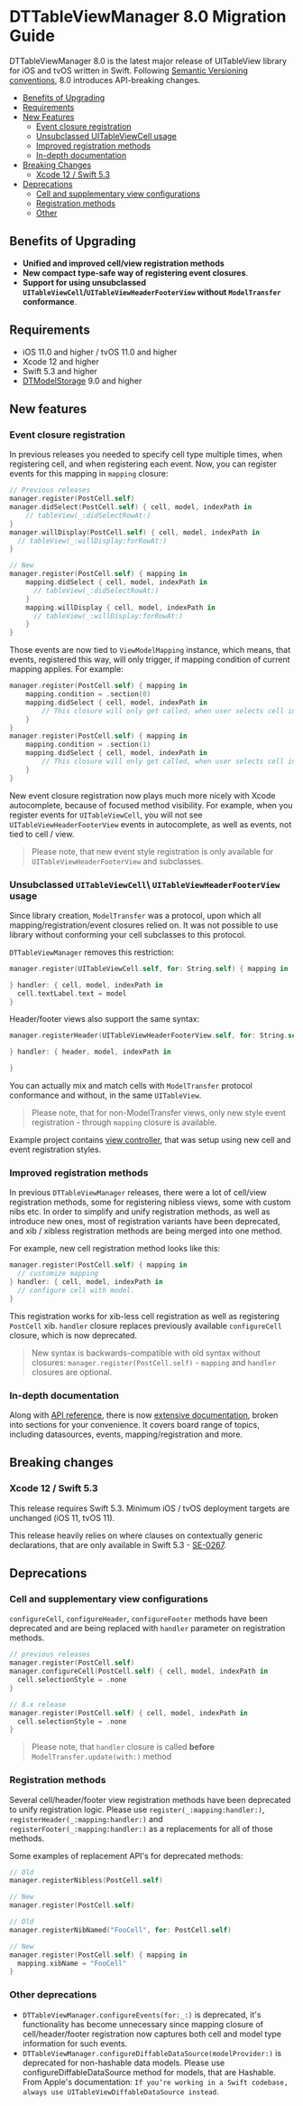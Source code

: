 # DTTableViewManager 8.0 Migration Guide

DTTableViewManager 8.0 is the latest major release of UITableView library for iOS and tvOS written in Swift. Following [Semantic Versioning conventions](https://semver.org), 8.0 introduces API-breaking changes.

- [Benefits of Upgrading](#benefits-of-upgrading)
- [Requirements](#requirements)
- [New Features](#new-features)
    - [Event closure registration](#event-closure-registration)
    - [Unsubclassed UITableViewCell usage](#unsubclassed-uitableviewcell-uitableviewheaderfooterview-usage)
    - [Improved registration methods](#improved-registration-methods)
    - [In-depth documentation](#in-depth-documentation)
- [Breaking Changes](#breaking-changes)
    - [Xcode 12 / Swift 5.3](#xcode-12--swift-53)
- [Deprecations](#deprecations)
  - [Cell and supplementary view configurations](#cell-and-supplementary-view-configurations)
  - [Registration methods](#registration-methods-1)
  - [Other](#other-deprecations)

## Benefits of Upgrading

- **Unified and improved cell/view registration methods**
- **New compact type-safe way of registering event closures**.
- **Support for using unsubclassed `UITableViewCell`/`UITableViewHeaderFooterView` without `ModelTransfer` conformance**.

## Requirements

- iOS 11.0 and higher / tvOS 11.0 and higher
- Xcode 12 and higher
- Swift 5.3 and higher
- [DTModelStorage](https://github.com/DenTelezhkin/DTModelStorage) 9.0 and higher

## New features

### Event closure registration

In previous releases you needed to specify cell type multiple times, when registering cell, and when registering each event. Now, you can register events for this mapping in  `mapping` closure:

```swift
// Previous releases
manager.register(PostCell.self)
manager.didSelect(PostCell.self) { cell, model, indexPath in
    // tableView(_:didSelectRowAt:)
}
manager.willDisplay(PostCell.self) { cell, model, indexPath in
  // tableView(_:willDisplay:forRowAt:)
}

// New
manager.register(PostCell.self) { mapping in
    mapping.didSelect { cell, model, indexPath in
      // tableView(_:didSelectRowAt:)
    }
    mapping.willDisplay { cell, model, indexPath in
      // tableView(_:willDisplay:forRowAt:)
    }
}
```
Those events are now tied to `ViewModelMapping` instance, which means, that events, registered this way, will only trigger, if mapping condition of current mapping applies. For example:

```swift
manager.register(PostCell.self) { mapping in
    mapping.condition = .section(0)
    mapping.didSelect { cell, model, indexPath in  
        // This closure will only get called, when user selects cell in the first section
    }
}
manager.register(PostCell.self) { mapping in
    mapping.condition = .section(1)
    mapping.didSelect { cell, model, indexPath in  
        // This closure will only get called, when user selects cell in the second section
    }
}
```

New event closure registration now plays much more nicely with Xcode autocomplete, because of focused method visibility. For example, when you register events for `UITableViewCell`, you will not see `UITableViewHeaderFooterView` events in autocomplete, as well as events, not tied to cell / view.

> Please note, that new event style registration is only available for `UITableViewHeaderFooterView` and subclasses.

### Unsubclassed `UITableViewCell`\ `UITableViewHeaderFooterView` usage

Since library creation, `ModelTransfer` was a protocol, upon which all mapping/registration/event closures relied on. It was not possible to use library without conforming your cell subclasses to this protocol.

`DTTableViewManager` removes this restriction:

```swift
manager.register(UITableViewCell.self, for: String.self) { mapping in

} handler: { cell, model, indexPath in
  cell.textLabel.text = model
}
```

Header/footer views also support the same syntax:

```swift
manager.registerHeader(UITableViewHeaderFooterView.self, for: String.self) { mapping in

} handler: { header, model, indexPath in

}
```

You can actually mix and match cells with `ModelTransfer` protocol conformance and without, in the same `UITableView`.

> Please note, that for non-ModelTransfer views, only new style event registration - through `mapping` closure is available.

Example project contains [view controller](https://github.com/DenTelezhkin/DTTableViewManager/blob/master/Example/Controllers/ExamplesListViewController.swift), that was setup using new cell and event registration styles.

### Improved registration methods

In previous `DTTableViewManager` releases, there were a lot of cell/view registration methods, some for registering nibless views, some with custom nibs etc. In order to simplify and unify registration methods, as well as introduce new ones, most of registration variants have been deprecated, and xib / xibless registration methods are being merged into one method.

For example, new cell registration method looks like this:

```swift
manager.register(PostCell.self) { mapping in
  // customize mapping
} handler: { cell, model, indexPath in
  // configure cell with model.
}
```

This registration works for xib-less cell registration as well as registering `PostCell` xib. `handler` closure replaces previously available `configureCell` closure, which is now deprecated.

> New syntax is backwards-compatible with old syntax without closures:  `manager.register(PostCell.self)` - `mapping` and `handler` closures are optional.

### In-depth documentation

Along with [API reference](https://dentelezhkin.github.io/DTTableViewManager/), there is now [extensive documentation](..), broken into sections for your convenience. It covers board range of topics, including datasources, events, mapping/registration and more.

## Breaking changes

### Xcode 12 / Swift 5.3

This release requires Swift 5.3. Minimum iOS / tvOS deployment targets are unchanged (iOS 11, tvOS 11).

This release heavily relies on where clauses on contextually generic declarations, that are only available in Swift 5.3 - [SE-0267](https://github.com/apple/swift-evolution/blob/master/proposals/0267-where-on-contextually-generic.md).

## Deprecations

### Cell and supplementary view configurations

`configureCell`, `configureHeader`, `configureFooter` methods have been deprecated and are being replaced with `handler` parameter on registration methods.

```swift
// previous releases
manager.register(PostCell.self)
manager.configureCell(PostCell.self) { cell, model, indexPath in
  cell.selectionStyle = .none
}

// 8.x release
manager.register(PostCell.self) { cell, model, indexPath in
  cell.selectionStyle = .none
}
```

> Please note, that `handler` closure is called **before** `ModelTransfer.update(with:)` method

### Registration methods

Several cell/header/footer view registration methods have been deprecated to unify registration logic. Please use `register(_:mapping:handler:)`, `registerHeader(_:mapping:handler:)` and `registerFooter(_:mapping:handler:)` as a replacements for all of those methods.

Some examples of replacement API's for deprecated methods:

```swift
// Old
manager.registerNibless(PostCell.self)

// New
manager.register(PostCell.self)

// Old
manager.registerNibNamed("FooCell", for: PostCell.self)

// New
manager.register(PostCell.self) { mapping in
  mapping.xibName = "FooCell"
}
```

### Other deprecations

* `DTTableViewManager.configureEvents(for:_:)` is deprecated, it's functionality has become unnecessary since mapping closure of cell/header/footer registration now captures both cell and model type information for such events.
* `DTTableViewManager.configureDiffableDataSource(modelProvider:)` is deprecated for non-hashable data models. Please use configureDiffableDataSource method for models, that are Hashable. From Apple's documentation: `If you’re working in a Swift codebase, always use UITableViewDiffableDataSource instead`.
